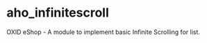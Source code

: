 aho_infinitescroll
==================

OXID eShop - A module to implement basic Infinite Scrolling for list.
